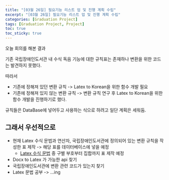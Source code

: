 ```yaml
---
title: "[03월 26일] 필요기능 리스트 업 및 진행 계획 수립"
excerpt: "[03월 26일] 필요기능 리스트 업 및 진행 계획 수립"
categories: [Graduation Project]
tags: [Graduation Project, Project]
toc: true
toc_sticky: true
---
```


오늘 회의를 해본 결과 

기존 국립장애인도서관 내 수식 독음 기능에 대한 규칙표는 존재하나 변환을 위한 코드는 발견하지 못했다. 

따라서 

- 기존에 정해져 있던 변환 규칙 -> Latex to Korean을 위한 함수 개발 필요
- 기존에 정해져 있지 않는 변환 규칙 -> 변환 규칙 연구 후 Latex to Korean을 위한 함수 개발을 진행하기로 했다.

규칙들은 DataBase에 넣어두고 사용하는 식으로 하려고 일단 계획은 세워둠.

## 그래서 우선적으로

- 현재 Latex 수식 문법과 연산자, 국립장애인도서관에 정의되어 있는 변환 규칙을 작성한 표 제작 -> 해당 표를 데이터베이스에 넣을 예정
    - [Latex 수식 문법](https://ko.wikipedia.org/wiki/%EC%9C%84%ED%82%A4%EB%B0%B1%EA%B3%BC:TeX_%EB%AC%B8%EB%B2%95) 중 구별 부호부터 집합까지 표 제작 예정
- Docx to Latex 가 가능한 api 찾기
- 국립장애인도서관에 변환 관련 코드가 있는지 찾기
- Latex 문법 공부 -> ...ing